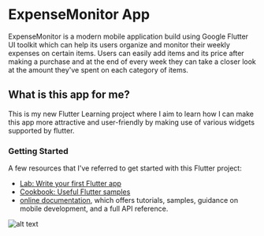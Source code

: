 # ExpenseMonitor App

ExpenseMonitor is a modern mobile application build using Google Flutter UI toolkit which can help its users organize and monitor their weekly expenses on certain items. Users can easily add items and its price after making a purchase and at the end of every week they can take a closer look at the amount they've spent on each category of items.

## What is this app for me?
This is my new Flutter Learning project where I aim to learn how I can make this app more attractive and user-friendly by making use of various widgets supported by flutter.

### Getting Started

A few resources that I've referred to get started with this Flutter project:

- [Lab: Write your first Flutter app](https://flutter.dev/docs/get-started/codelab)
- [Cookbook: Useful Flutter samples](https://flutter.dev/docs/cookbook)
- [online documentation](https://flutter.dev/docs), which offers tutorials,
    samples, guidance on mobile development, and a full API reference.

![alt text](https://www.volumetree.com/wp-content/uploads/2019/11/How-Much-Mobile-App-Development-Cost-1.png)